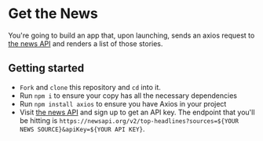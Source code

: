 # Get the News
You're going to build an app that, upon launching, sends an axios request to [the news API](https://newsapi.org/) and renders a list of those stories.

## Getting started
- `Fork` and `clone` this repository and `cd` into it.
- Run `npm i` to ensure your copy has all the necessary dependencies
- Run `npm install axios` to ensure you have Axios in your project
- Visit [the news API](https://newsapi.org/) and sign up to get an API key. The endpoint that you'll be hitting is `https://newsapi.org/v2/top-headlines?sources=${YOUR NEWS SOURCE}&apiKey=${YOUR API KEY}`.









